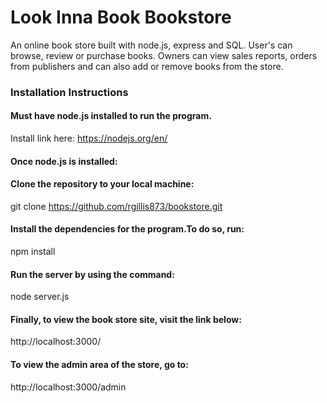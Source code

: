 # Look Inna Book Bookstore
An online book store built with node.js, express and SQL. User's can browse, review or purchase books.
Owners can view sales reports, orders from publishers and can also add or remove books from the store.

### Installation Instructions

#### Must have node.js installed to run the program.
Install link here: https://nodejs.org/en/

#### Once node.js is installed:

#### Clone the repository to your local machine:
git clone https://github.com/rgillis873/bookstore.git

#### Install the dependencies for the program.To do so, run:
npm install

#### Run the server by using the command:
node server.js

#### Finally, to view the book store site, visit the link below:
http://localhost:3000/

#### To view the admin area of the store, go to:
http://localhost:3000/admin
